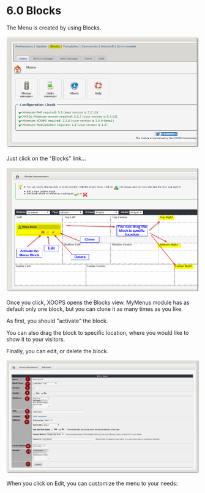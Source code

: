 # 6.0 Blocks

The Menu is created by using Blocks. 

![](/en/assets/blocks1.png)

Just click on the "Blocks" link...

![](/en/assets/blocks2.png)

Once you click, XOOPS opens the Blocks view. MyMenus module has as default only one block, but you can clone it as many times as you like.

As first, you should "activate" the block. 

You can also drag the block to specific location, where you would like to show it to your visitors. 

Finally, you can edit, or delete the block.


![](/en/assets/blocks3.png)

When you click on Edit, you can customize the menu to your needs:




